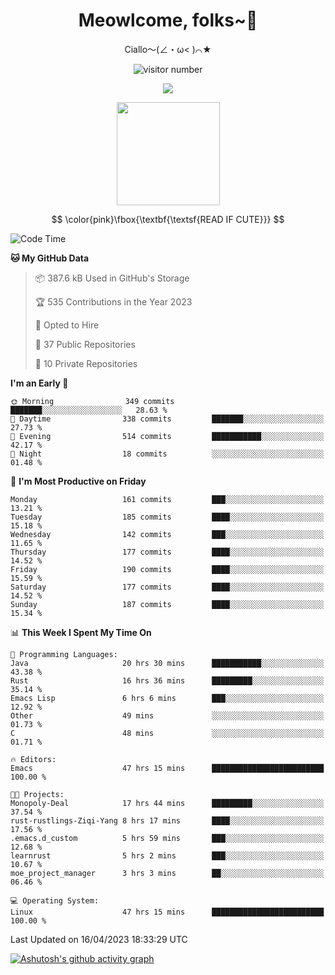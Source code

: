<div align="center">
  <h1>Meowlcome, folks~👋</h1>
  <p>Ciallo～(∠・ω< )⌒★</p>
</div>

<p align="center">
  <img src="https://count.getloli.com/get/@Ziqi-Yang?theme=rule34" alt="visitor number" />
</p>

<p align="center">
  <img src="https://skillicons.dev/icons?i=rust,c,py,flutter,go,java,js,bash,linux,emacs" />
</p>
<p align="center">
  <img height="165" src="https://github-readme-stats.vercel.app/api?username=Ziqi-Yang&show_icons=true&include_all_commits=true&hide_border=true" />
</p>

$$
\color{pink}\fbox{\textbf{\textsf{READ IF CUTE}}}
$$

<!--START_SECTION:waka-->
![Code Time](http://img.shields.io/badge/Code%20Time-913%20hrs%2049%20mins-blue)

**🐱 My GitHub Data** 

> 📦 387.6 kB Used in GitHub's Storage 
 > 
> 🏆 535 Contributions in the Year 2023
 > 
> 💼 Opted to Hire
 > 
> 📜 37 Public Repositories 
 > 
> 🔑 10 Private Repositories 
 > 
**I'm an Early 🐤** 

```text
🌞 Morning                349 commits         ███████░░░░░░░░░░░░░░░░░░   28.63 % 
🌆 Daytime                338 commits         ███████░░░░░░░░░░░░░░░░░░   27.73 % 
🌃 Evening                514 commits         ███████████░░░░░░░░░░░░░░   42.17 % 
🌙 Night                  18 commits          ░░░░░░░░░░░░░░░░░░░░░░░░░   01.48 % 
```
📅 **I'm Most Productive on Friday** 

```text
Monday                   161 commits         ███░░░░░░░░░░░░░░░░░░░░░░   13.21 % 
Tuesday                  185 commits         ████░░░░░░░░░░░░░░░░░░░░░   15.18 % 
Wednesday                142 commits         ███░░░░░░░░░░░░░░░░░░░░░░   11.65 % 
Thursday                 177 commits         ████░░░░░░░░░░░░░░░░░░░░░   14.52 % 
Friday                   190 commits         ████░░░░░░░░░░░░░░░░░░░░░   15.59 % 
Saturday                 177 commits         ████░░░░░░░░░░░░░░░░░░░░░   14.52 % 
Sunday                   187 commits         ████░░░░░░░░░░░░░░░░░░░░░   15.34 % 
```


📊 **This Week I Spent My Time On** 

```text
💬 Programming Languages: 
Java                     20 hrs 30 mins      ███████████░░░░░░░░░░░░░░   43.38 % 
Rust                     16 hrs 36 mins      █████████░░░░░░░░░░░░░░░░   35.14 % 
Emacs Lisp               6 hrs 6 mins        ███░░░░░░░░░░░░░░░░░░░░░░   12.92 % 
Other                    49 mins             ░░░░░░░░░░░░░░░░░░░░░░░░░   01.73 % 
C                        48 mins             ░░░░░░░░░░░░░░░░░░░░░░░░░   01.71 % 

🔥 Editors: 
Emacs                    47 hrs 15 mins      █████████████████████████   100.00 % 

🐱‍💻 Projects: 
Monopoly-Deal            17 hrs 44 mins      █████████░░░░░░░░░░░░░░░░   37.54 % 
rust-rustlings-Ziqi-Yang 8 hrs 17 mins       ████░░░░░░░░░░░░░░░░░░░░░   17.56 % 
.emacs.d_custom          5 hrs 59 mins       ███░░░░░░░░░░░░░░░░░░░░░░   12.68 % 
learnrust                5 hrs 2 mins        ███░░░░░░░░░░░░░░░░░░░░░░   10.67 % 
moe_project_manager      3 hrs 3 mins        ██░░░░░░░░░░░░░░░░░░░░░░░   06.46 % 

💻 Operating System: 
Linux                    47 hrs 15 mins      █████████████████████████   100.00 % 
```


 Last Updated on 16/04/2023 18:33:29 UTC
<!--END_SECTION:waka-->


[![Ashutosh's github activity graph](https://github-readme-activity-graph.cyclic.app/graph?username=Ziqi-Yang&theme=github)](https://github.com/ashutosh00710/github-readme-activity-graph)
